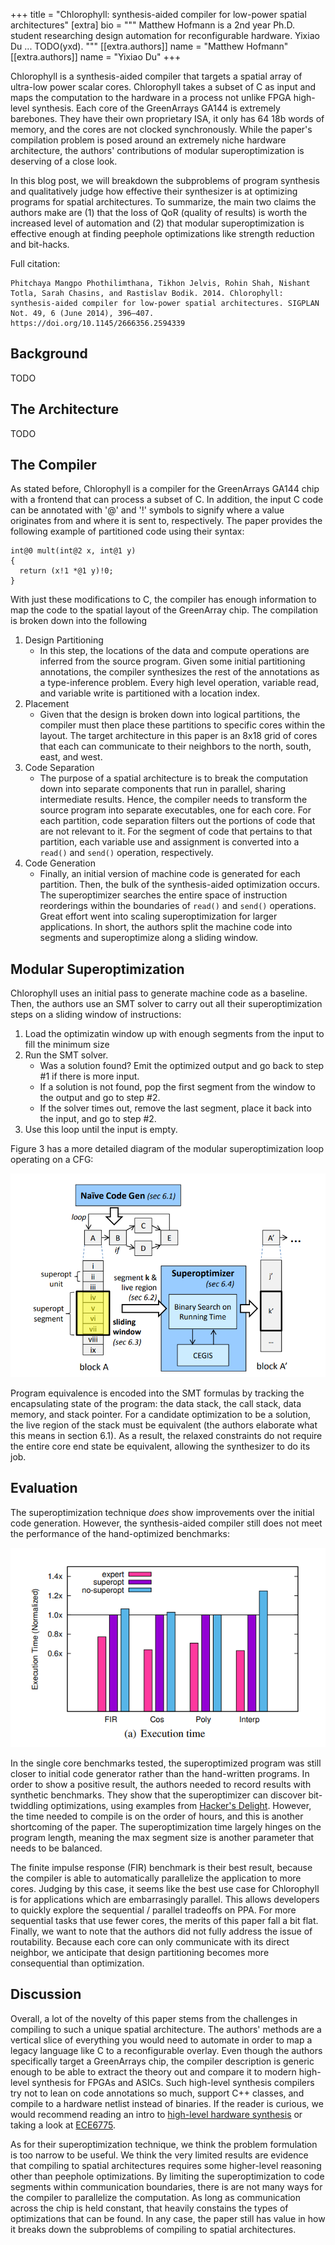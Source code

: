 +++
title = "Chlorophyll: synthesis-aided compiler for low-power spatial architectures"
[extra]
bio = """
  Matthew Hofmann is a 2nd year Ph.D. student researching design automation for reconfigurable hardware. Yixiao Du ... TODO(yxd).
"""
[[extra.authors]]
name = "Matthew Hofmann"
[[extra.authors]]
name = "Yixiao Du"
+++

Chlorophyll is a synthesis-aided compiler that targets a spatial array of ultra-low power scalar cores. Chlorophyll takes a subset of C as input and maps the computation to the hardware in a process not unlike FPGA high-level synthesis. Each core of the GreenArrays GA144 is extremely barebones. They have their own proprietary ISA, it only has 64 18b words of memory, and the cores are not clocked synchronously. While the paper's compilation problem is posed around an extremely niche hardware architecture, the authors' contributions of modular superoptimization is deserving of a close look.

In this blog post, we will breakdown the subproblems of program synthesis and qualitatively judge how effective their synthesizer is at optimizing programs for spatial architectures. To summarize, the main two claims the authors make are (1) that the loss of QoR (quality of results) is worth the increased level of automation and (2) that modular superoptimization is effective enough at finding peephole optimizations like strength reduction and bit-hacks.

Full citation:
```
Phitchaya Mangpo Phothilimthana, Tikhon Jelvis, Rohin Shah, Nishant Totla, Sarah Chasins, and Rastislav Bodik. 2014. Chlorophyll: synthesis-aided compiler for low-power spatial architectures. SIGPLAN Not. 49, 6 (June 2014), 396–407. https://doi.org/10.1145/2666356.2594339
```

## Background

TODO

## The Architecture

TODO

## The Compiler

As stated before, Chlorophyll is a compiler for the GreenArrays GA144 chip with a frontend that can process a subset of C. In addition, the input C code can be annotated with '@' and '!' symbols to signify where a value originates from and where it is sent to, respectively. The paper provides the following example of partitioned code using their syntax:

```
int@0 mult(int@2 x, int@1 y)
{
  return (x!1 *@1 y)!0;
}
```

With just these modifications to C, the compiler has enough information to map the code to the spatial layout of the GreenArray chip. The compilation is broken down into the following 

1. Design Partitioning
    * In this step, the locations of the data and compute operations are inferred from the source program. Given some initial partitioning annotations, the compiler synthesizes the rest of the annotations as a type-inference problem. Every high level operation, variable read, and variable write is partitioned with a location index.
2. Placement
    * Given that the design is broken down into logical partitions, the compiler must then place these partitions to specific cores within the layout. The target architecture in this paper is an 8x18 grid of cores that each can communicate to their neighbors to the north, south, east, and west.
3. Code Separation
    * The purpose of a spatial architecture is to break the computation down into separate components that run in parallel, sharing intermediate results. Hence, the compiler needs to transform the source program into separate executables, one for each core. For each partition, code separation filters out the portions of code that are not relevant to it. For the segment of code that pertains to that partition, each variable use and assignment is converted into a `read()` and `send()` operation, respectively.
4. Code Generation
    * Finally, an initial version of machine code is generated for each partition. Then, the bulk of the synthesis-aided optimization occurs. The superoptimizer searches the entire space of instruction reorderings within the boundaries of `read()` and `send()` operations. Great effort went into scaling superoptimization for larger applications. In short, the authors split the machine code into segments and superoptimize along a sliding window.

## Modular Superoptimization

Chlorophyll uses an initial pass to generate machine code as a baseline. Then, the authors use an SMT solver to carry out all their superoptimization steps on a sliding window of instructions:

1. Load the optimizatin window up with enough segments from the input to fill the minimum size
2. Run the SMT solver.
    - Was a solution found? Emit the optimized output and go back to step #1 if there is more input.
    - If a solution is not found, pop the first segment from the window to the output and go to step #2.
    - If the solver times out, remove the last segment, place it back into the input, and go to step #2.
3. Use this loop until the input is empty.

Figure 3 has a more detailed diagram of the modular superoptimization loop operating on a CFG:

![Figure 3](fig3.png)

Program equivalence is encoded into the SMT formulas by tracking the encapsulating state of the program: the data stack, the call stack, data memory, and stack pointer. For a candidate optimization to be a solution, the live region of the stack must be equivalent (the authors elaborate what this means in section 6.1). As a result, the relaxed constraints do not require the entire core end state be equivalent, allowing the synthesizer to do its job.

## Evaluation

The superoptimization technique *does* show improvements over the initial code generation. However, the synthesis-aided compiler still does not meet the performance of the hand-optimized benchmarks:

![Figure 7](fig7.png)

In the single core benchmarks tested, the superoptimized program was still closer to initial code generator rather than the hand-written programs. In order to show a positive result, the authors needed to record results with synthetic benchmarks. They show that the superoptimizer can discover bit-twiddling optimizations, using examples from [Hacker's Delight](https://en.wikipedia.org/wiki/Hacker%27s_Delight). However, the time needed to compile is on the order of hours, and this is another shortcoming of the paper. The superoptimization time largely hinges on the program length, meaning the max segment size is another parameter that needs to be balanced.

The finite impulse response (FIR) benchmark is their best result, because the compiler is able to automatically parallelize the application to more cores. Judging by this case, it seems like the best use case for Chlorophyll is for applications which are embarrasingly parallel. This allows developers to quickly explore the sequential / parallel tradeoffs on PPA. For more sequential tasks that use fewer cores, the merits of this paper fall a bit flat. Finally, we want to note that the authors did not fully address the issue of routability. Because each core can only communicate with its direct neighbor, we anticipate that design partitioning becomes more consequential than optimization.

## Discussion

Overall, a lot of the novelty of this paper stems from the challenges in compiling to such a unique spatial architecture. The authors' methods are a vertical slice of everything you would need to automate in order to map a legacy language like C to a reconfigurable overlay. Even though the authors specifically target a GreenArrays chip, the compiler description is generic enough to be able to extract the theory out and compare it to modern high-level synthesis for FPGAs and ASICs. Such high-level synthesis compilers try not to lean on code annotations so much, support C++ classes, and compile to a hardware netlist instead of binaries. If the reader is curious, we would recommend reading an intro to [high-level hardware synthesis](https://ieeexplore.ieee.org/document/6838614) or taking a look at [ECE6775](https://www.csl.cornell.edu/courses/ece6775/index.html).

As for their superoptimization technique, we think the problem formulation is too narrow to be useful. We think the very limited results are evidence that compiling to spatial architectures requires some higher-level reasoning other than peephole optimizations. By limiting the superoptimization to code segments within communication boundaries, there is are not many ways for the compiler to parallelize the computation. As long as communication across the chip is held constant, that heavily constains the types of optimizations that can be found. In any case, the paper still has value in how it breaks down the subproblems of compiling to spatial architectures.
